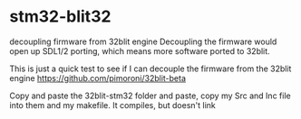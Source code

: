 # stm32-blit32
decoupling firmware from 32blit engine
Decoupling the firmware would open up SDL1/2 porting, which means more software ported to 32blit.


This is just a quick test to see if I can decouple the firmware from the 32blit engine
https://github.com/pimoroni/32blit-beta

Copy and paste the 32blit-stm32 folder and paste, copy my Src and Inc file into them and my makefile.
It compiles, but doesn't link


 
